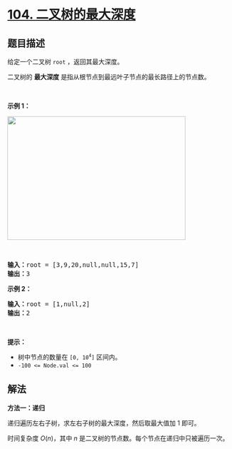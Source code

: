 # [104. 二叉树的最大深度](https://leetcode.cn/problems/maximum-depth-of-binary-tree)


## 题目描述

<!-- 这里写题目描述 -->

<p>给定一个二叉树 <code>root</code> ，返回其最大深度。</p>

<p>二叉树的 <strong>最大深度</strong> 是指从根节点到最远叶子节点的最长路径上的节点数。</p>

<p>&nbsp;</p>

<p><strong>示例 1：</strong></p>

<p><img alt="" src="https://assets.leetcode.com/uploads/2020/11/26/tmp-tree.jpg" style="width: 400px; height: 277px;" /></p>

<p>&nbsp;</p>

<pre>
<b>输入：</b>root = [3,9,20,null,null,15,7]
<b>输出：</b>3
</pre>

<p><strong>示例 2：</strong></p>

<pre>
<b>输入：</b>root = [1,null,2]
<b>输出：</b>2
</pre>

<p>&nbsp;</p>

<p><strong>提示：</strong></p>

<ul>
	<li>树中节点的数量在&nbsp;<code>[0, 10<sup>4</sup>]</code>&nbsp;区间内。</li>
	<li><code>-100 &lt;= Node.val &lt;= 100</code></li>
</ul>

## 解法

<!-- 这里可写通用的实现逻辑 -->

**方法一：递归**

递归遍历左右子树，求左右子树的最大深度，然后取最大值加 $1$ 即可。

时间复杂度 $O(n)$，其中 $n$ 是二叉树的节点数。每个节点在递归中只被遍历一次。

